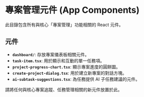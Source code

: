 # 專案管理元件 (App Components)

此目錄包含所有與核心「專案管理」功能相關的 React 元件。

## 元件

- **`dashboard/`**: 存放專案儀表板相關元件。
- **`task-item.tsx`**: 用於顯示和互動的單一任務項。
- **`project-progress-chart.tsx`**: 顯示專案進度的圓餅圖。
- **`create-project-dialog.tsx`**: 用於建立新專案的對話方塊。
- **`ai-subtask-suggestions.tsx`**: 為任務提供 AI 子任務建議的元件。

請將任何與核心專案追蹤、任務管理相關的新元件放置於此。
